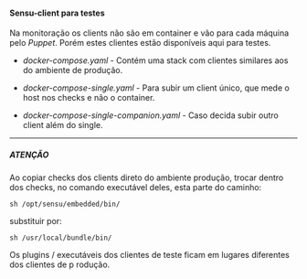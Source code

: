 #### Sensu-client para testes
Na monitoração os clients não são em container e vão para cada máquina pelo *Puppet*. Porém estes clientes estão disponíveis aqui para testes.

 - *docker-compose.yaml* - Contém uma stack com clientes similares aos do ambiente  de produção.
 
 - *docker-compose-single.yaml* - Para subir um client único, que mede o host nos checks e não o container.
 
 - *docker-compose-single-companion.yaml* - Caso decida subir outro client além do single.
 
---

##### ATENÇÃO

Ao copiar checks dos clients direto do ambiente produção, trocar dentro dos checks, no comando executável deles, esta parte do caminho:

```sh /opt/sensu/embedded/bin/ ```

substituir por:

```sh /usr/local/bundle/bin/ ```

Os plugins / executáveis dos clientes de teste ficam em lugares diferentes dos clientes de p
rodução.

